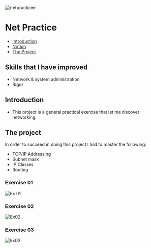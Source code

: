![netpracticee](https://user-images.githubusercontent.com/63206471/175390369-33add942-d657-4684-add8-da89ea61b7ba.png)

# Net Practice

* [Introduction](#introduction)
* [Notion](#notion-link)
* [The Project](#the-project)


## Skills that I have improved
* Network & system administration
* Rigor

## Introduction
* This project is a general practical exercise that let me discover networking.

## The project
In order to succeed in doing this project I had to master the following:
* TCP/IP Addressing
* Subnet mask
* IP Classes
* Routing

### Exercise 01
![Ex 01](https://user-images.githubusercontent.com/63206471/175398798-0a56b15f-0a38-4084-9efd-7c9c4a9b34b4.png)

### Exercise 02
![Ex02](https://user-images.githubusercontent.com/63206471/175398962-8564040e-6128-43a4-be58-27351a56cdf3.png)

### Exercise 03
![Ex03](https://user-images.githubusercontent.com/63206471/175399148-95bc665d-6f5c-4fe7-b806-3207c205de6f.png)

